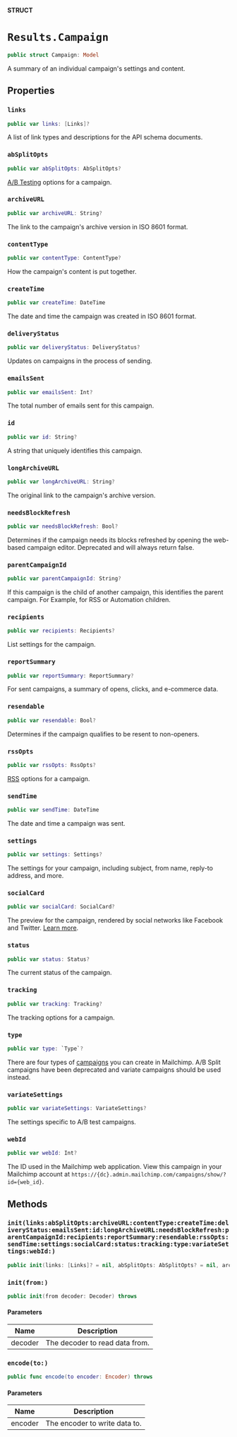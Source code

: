 **STRUCT**

# `Results.Campaign`

```swift
public struct Campaign: Model
```

A summary of an individual campaign's settings and content.

## Properties
### `links`

```swift
public var links: [Links]?
```

A list of link types and descriptions for the API schema documents.

### `abSplitOpts`

```swift
public var abSplitOpts: AbSplitOpts?
```

[A/B Testing](https://mailchimp.com/help/about-ab-testing-campaigns/) options for a campaign.

### `archiveURL`

```swift
public var archiveURL: String?
```

The link to the campaign's archive version in ISO 8601 format.

### `contentType`

```swift
public var contentType: ContentType?
```

How the campaign's content is put together.

### `createTime`

```swift
public var createTime: DateTime
```

The date and time the campaign was created in ISO 8601 format.

### `deliveryStatus`

```swift
public var deliveryStatus: DeliveryStatus?
```

Updates on campaigns in the process of sending.

### `emailsSent`

```swift
public var emailsSent: Int?
```

The total number of emails sent for this campaign.

### `id`

```swift
public var id: String?
```

A string that uniquely identifies this campaign.

### `longArchiveURL`

```swift
public var longArchiveURL: String?
```

The original link to the campaign's archive version.

### `needsBlockRefresh`

```swift
public var needsBlockRefresh: Bool?
```

Determines if the campaign needs its blocks refreshed by opening the web-based campaign editor. Deprecated and will always return false.

### `parentCampaignId`

```swift
public var parentCampaignId: String?
```

If this campaign is the child of another campaign, this identifies the parent campaign. For Example, for RSS or Automation children.

### `recipients`

```swift
public var recipients: Recipients?
```

List settings for the campaign.

### `reportSummary`

```swift
public var reportSummary: ReportSummary?
```

For sent campaigns, a summary of opens, clicks, and e-commerce data.

### `resendable`

```swift
public var resendable: Bool?
```

Determines if the campaign qualifies to be resent to non-openers.

### `rssOpts`

```swift
public var rssOpts: RssOpts?
```

[RSS](https://mailchimp.com/help/share-your-blog-posts-with-mailchimp/) options for a campaign.

### `sendTime`

```swift
public var sendTime: DateTime
```

The date and time a campaign was sent.

### `settings`

```swift
public var settings: Settings?
```

The settings for your campaign, including subject, from name, reply-to address, and more.

### `socialCard`

```swift
public var socialCard: SocialCard?
```

The preview for the campaign, rendered by social networks like Facebook and Twitter. [Learn more](https://mailchimp.com/help/enable-and-customize-social-cards/).

### `status`

```swift
public var status: Status?
```

The current status of the campaign.

### `tracking`

```swift
public var tracking: Tracking?
```

The tracking options for a campaign.

### `type`

```swift
public var type: `Type`?
```

There are four types of [campaigns](https://mailchimp.com/help/getting-started-with-campaigns/) you can create in Mailchimp. A/B Split campaigns have been deprecated and variate campaigns should be used instead.

### `variateSettings`

```swift
public var variateSettings: VariateSettings?
```

The settings specific to A/B test campaigns.

### `webId`

```swift
public var webId: Int?
```

The ID used in the Mailchimp web application. View this campaign in your Mailchimp account at `https://{dc}.admin.mailchimp.com/campaigns/show/?id={web_id}`.

## Methods
### `init(links:abSplitOpts:archiveURL:contentType:createTime:deliveryStatus:emailsSent:id:longArchiveURL:needsBlockRefresh:parentCampaignId:recipients:reportSummary:resendable:rssOpts:sendTime:settings:socialCard:status:tracking:type:variateSettings:webId:)`

```swift
public init(links: [Links]? = nil, abSplitOpts: AbSplitOpts? = nil, archiveURL: String? = nil, contentType: ContentType? = nil, createTime: Date? = nil, deliveryStatus: DeliveryStatus? = nil, emailsSent: Int? = nil, id: String? = nil, longArchiveURL: String? = nil, needsBlockRefresh: Bool? = nil, parentCampaignId: String? = nil, recipients: Recipients? = nil, reportSummary: ReportSummary? = nil, resendable: Bool? = nil, rssOpts: RssOpts? = nil, sendTime: Date? = nil, settings: Settings? = nil, socialCard: SocialCard? = nil, status: Status? = nil, tracking: Tracking? = nil, type: Type? = nil, variateSettings: VariateSettings? = nil, webId: Int? = nil)
```

### `init(from:)`

```swift
public init(from decoder: Decoder) throws
```

#### Parameters

| Name | Description |
| ---- | ----------- |
| decoder | The decoder to read data from. |

### `encode(to:)`

```swift
public func encode(to encoder: Encoder) throws
```

#### Parameters

| Name | Description |
| ---- | ----------- |
| encoder | The encoder to write data to. |